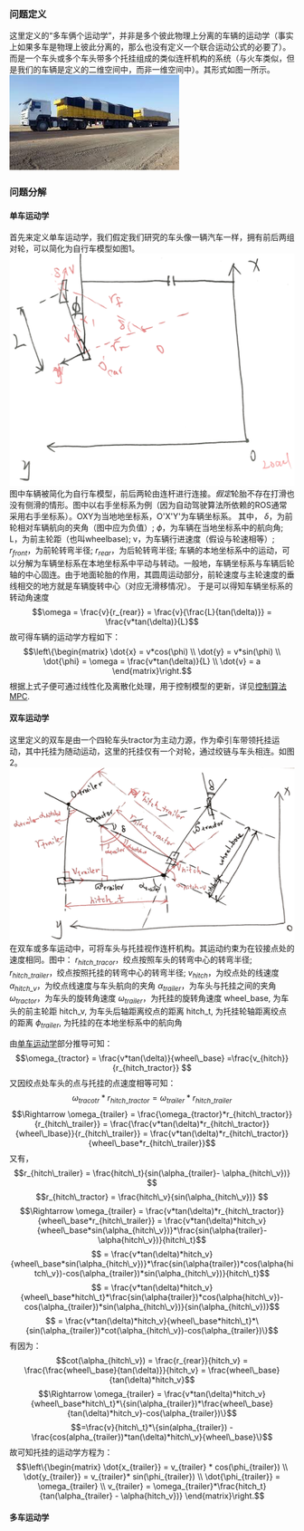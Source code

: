 ### 问题定义
这里定义的“多车俩个运动学”，并非是多个彼此物理上分离的车辆的运动学（事实上如果多车是物理上彼此分离的，那么也没有定义一个联合运动公式的必要了）。而是一个车头或多个车头带多个托挂组成的类似连杆机构的系统（与火车类似，但是我们的车辆是定义的二维空间中，而非一维空间中）。其形式如图一所示。
![多车运动学系统](../../Resourse/truck_and_trailer.jpeg)
### 问题分解
#### 单车运动学
首先来定义单车运动学，我们假定我们研究的车头像一辆汽车一样，拥有前后两组对轮，可以简化为自行车模型如图1。
![图1](../../Resourse/单车运动学1.png)
图中车辆被简化为自行车模型，前后两轮由连杆进行连接。*假定*轮胎不存在打滑也没有侧滑的情形。图中以右手坐标系为例（因为自动驾驶算法所依赖的ROS通常采用右手坐标系）。OXY为当地地坐标系，O'X'Y'为车辆坐标系。
其中，
$\delta$，为前轮相对车辆航向的夹角（图中应为负值）;
$\phi$，为车辆在当地坐标系中的航向角;
L，为前主轮距（也叫wheelbase);
v，为车辆行进速度（假设与轮速相等）;
$r_{front}$，为前轮转弯半径;
$r_{rear}$，为后轮转弯半径;
车辆的本地坐标系中的运动，可以分解为车辆坐标系在本地坐标系中平动与转动。一般地，车辆坐标系与车辆后轮轴的中心固连。由于地面轮胎的作用，其圆周运动部分，前轮速度与主轮速度的垂线相交的地方就是车辆旋转中心（对应无滑移情况）。
于是可以得知车辆坐标系的转动角速度
$$\omega = \frac{v}{r_{rear}} = \frac{v}{\frac{L}{tan(\delta)}} 
         = \frac{v*tan(\delta)}{L}$$
故可得车辆的运动学方程如下：
$$\left\{\begin{matrix}
 \dot{x} = v*cos(\phi)
\\ \dot{y} = v*sin(\phi)
\\ \dot{\phi} = \omega = \frac{v*tan(\delta)}{L}
\\ \dot{v} = a
\end{matrix}\right.$$
根据上式子便可通过线性化及离散化处理，用于控制模型的更新，详见[控制算法](控制算法.md)[MPC](控制算法.md#MPC).
#### 双车运动学
这里定义的双车是由一个四轮车头tractor为主动力源，作为牵引车带领托挂运动，其中托挂为随动运动，这里的托挂仅有一个对轮，通过绞链与车头相连。如图2。
![图2](../../Resourse/双车运动.png)
在双车或多车运动中，可将车头与托挂视作连杆机构。其运动约束为在铰接点处的速度相同。图中：
$r_{hitch\_tracor}$，绞点按照车头的转弯中心的转弯半径;
$r_{hitch\_trailer}$，绞点按照托挂的转弯中心的转弯半径;
$v_{hitch}$，为绞点处的线速度
$\alpha_{hitch\_v}$，为绞点线速度与车头航向的夹角
$\alpha_{trailer}$，为车头与托挂之间的夹角
$\omega_{tractor}$，为车头的旋转角速度
$\omega_{trailer}$，为托挂的旋转角速度
wheel_base, 为车头的前主轮距
hitch_v, 为车头后轴距离绞点的距离
hitch_t, 为托挂轮轴距离绞点的距离
$\phi_{trailer}$, 为托挂的在本地坐标系中的航向角

由[单车运动学](#单车运动学)部分推导可知：
$$\omega_{tractor}  = \frac{v*tan(\delta)}{wheel\_base} 
				 =\frac{v_{hitch}}{r_{hitch_tractor}}  $$
又因绞点处车头的点与托挂的点速度相等可知：
$$\omega_{tracotr}*r_{hitch\_tractor} = \omega_{trailer}*r_{hitch\_trailer}$$
$$\Rightarrow  \omega_{trailer} = \frac{\omega_{tractor}*r_{hitch\_tractor}}{r_{hitch\_trailer}} 
= \frac{\frac{v*tan(\delta)*r_{hitch\_tractor}}{wheel\_lbase}}{r_{hitch\_trailer}}
= \frac{v*tan(\delta)*r_{hitch\_tractor}}{wheel\_base*r_{hitch\_trailer}}$$
又有，
$$r_{hitch\_trailer} = \frac{hitch\_t}{sin(\alpha_{trailer}- \alpha_{hitch\_v})} $$
$$r_{hitch\_tractor} = \frac{hitch\_v}{sin(\alpha_{hitch\_v})} $$
$$\Rightarrow \omega_{trailer} = \frac{v*tan(\delta)*r_{hitch\_tractor}}{wheel\_base*r_{hitch\_trailer}}
= \frac{v*tan(\delta)*hitch_v}{wheel\_base*sin(\alpha_{hitch\_v})}*\frac{sin(\alpha{trailer}-\alpha{hitch\_v})}{hitch\_t}$$
$$ = \frac{v*tan(\delta)*hitch_v}{wheel\_base*sin(\alpha_{hitch\_v})}*\frac{sin(\alpha{trailer})*cos(\alpha{hitch\_v})-cos(\alpha_{trailer})*sin(\alpha_{hitch\_v})}{hitch\_t}$$
$$ = \frac{v*tan(\delta)*hitch_v}{wheel\_base*hitch\_t}*\frac{sin(\alpha{trailer})*cos(\alpha{hitch\_v})-cos(\alpha_{trailer})*sin(\alpha_{hitch\_v})}{sin(\alpha_{hitch\_v})}$$
$$ = \frac{v*tan(\delta)*hitch_v}{wheel\_base*hitch\_t}*\{sin(\alpha_{trailer})*cot(\alpha_{hitch\_v})-cos(\alpha_{trailer})\}$$
有因为：
$$cot(\alpha_{hitch\_v}) = \frac{r_{rear}}{hitch_v} = \frac{\frac{wheel\_base}{tan(\delta)}}{hitch_v} = \frac{wheel\_base}{tan(\delta)*hitch_v}$$
$$\Rightarrow \omega_{trailer} = \frac{v*tan(\delta)*hitch_v}{wheel\_base*hitch\_t}*\{sin(\alpha_{trailer})*\frac{wheel\_base}{tan(\delta)*hitch_v}-cos(\alpha_{trailer})\}$$
$$=\frac{v}{hitch\_t}*\{sin(alpha_{trailer}) - \frac{cos(alpha_{trailer})*tan(\delta)*hitch\_v}{wheel\_base}\}$$
故可知托挂的运动学方程为：
$$\left\{\begin{matrix}
 \dot{x_{trailer}} = v_{trailer} * cos(\phi_{trailer})
\\ \dot{y_{trailer}} = v_{trailer}* sin(\phi_{trailer})   
\\ \dot{\phi_{trailer}} = \omega_{trailer}
\\ v_{trailer} = \omega_{trailer}*\frac{hitch_t}{tan(\alpha_{trailer} - \alpha{hitch_v})}
\end{matrix}\right.$$
#### 多车运动学